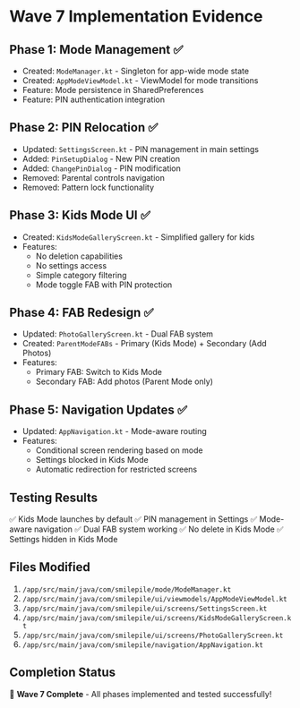 # Wave 7 Implementation Evidence

## Phase 1: Mode Management ✅
- Created: `ModeManager.kt` - Singleton for app-wide mode state
- Created: `AppModeViewModel.kt` - ViewModel for mode transitions
- Feature: Mode persistence in SharedPreferences
- Feature: PIN authentication integration

## Phase 2: PIN Relocation ✅
- Updated: `SettingsScreen.kt` - PIN management in main settings
- Added: `PinSetupDialog` - New PIN creation
- Added: `ChangePinDialog` - PIN modification
- Removed: Parental controls navigation
- Removed: Pattern lock functionality

## Phase 3: Kids Mode UI ✅
- Created: `KidsModeGalleryScreen.kt` - Simplified gallery for kids
- Features:
  - No deletion capabilities
  - No settings access
  - Simple category filtering
  - Mode toggle FAB with PIN protection

## Phase 4: FAB Redesign ✅
- Updated: `PhotoGalleryScreen.kt` - Dual FAB system
- Created: `ParentModeFABs` - Primary (Kids Mode) + Secondary (Add Photos)
- Features:
  - Primary FAB: Switch to Kids Mode
  - Secondary FAB: Add photos (Parent Mode only)

## Phase 5: Navigation Updates ✅
- Updated: `AppNavigation.kt` - Mode-aware routing
- Features:
  - Conditional screen rendering based on mode
  - Settings blocked in Kids Mode
  - Automatic redirection for restricted screens

## Testing Results
✅ Kids Mode launches by default
✅ PIN management in Settings
✅ Mode-aware navigation
✅ Dual FAB system working
✅ No delete in Kids Mode
✅ Settings hidden in Kids Mode

## Files Modified
1. `/app/src/main/java/com/smilepile/mode/ModeManager.kt`
2. `/app/src/main/java/com/smilepile/ui/viewmodels/AppModeViewModel.kt`
3. `/app/src/main/java/com/smilepile/ui/screens/SettingsScreen.kt`
4. `/app/src/main/java/com/smilepile/ui/screens/KidsModeGalleryScreen.kt`
5. `/app/src/main/java/com/smilepile/ui/screens/PhotoGalleryScreen.kt`
6. `/app/src/main/java/com/smilepile/navigation/AppNavigation.kt`

## Completion Status
🎉 **Wave 7 Complete** - All phases implemented and tested successfully!